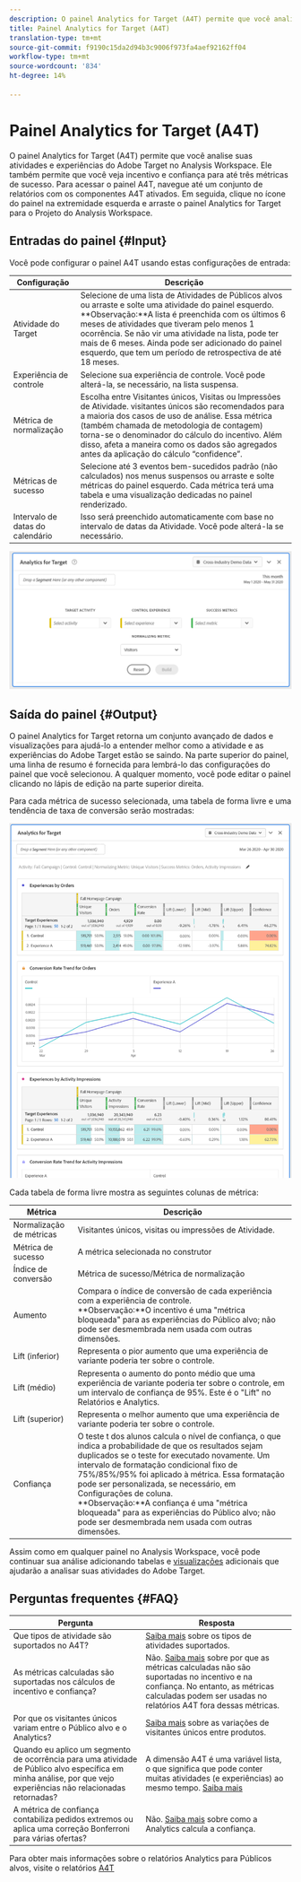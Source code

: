 ```yaml
---
description: O painel Analytics for Target (A4T) permite que você analise suas atividades e experiências do Adobe Target no Analysis Workspace.
title: Painel Analytics for Target (A4T)
translation-type: tm+mt
source-git-commit: f9190c15da2d94b3c9006f973fa4aef92162ff04
workflow-type: tm+mt
source-wordcount: '834'
ht-degree: 14%

---
```



# Painel Analytics for Target (A4T)

O painel Analytics for Target (A4T) permite que você analise suas atividades e experiências do Adobe Target no Analysis Workspace. Ele também permite que você veja incentivo e confiança para até três métricas de sucesso. Para acessar o painel A4T, navegue até um conjunto de relatórios com os componentes A4T ativados. Em seguida, clique no ícone do painel na extremidade esquerda e arraste o painel Analytics for Target para o Projeto do Analysis Workspace.

## Entradas do painel {#Input}

Você pode configurar o painel A4T usando estas configurações de entrada:

| Configuração | Descrição |
|---|---|
| Atividade do Target | Selecione de uma lista de Atividades de Públicos alvos ou arraste e solte uma atividade do painel esquerdo.<br>**Observação:**A lista é preenchida com os últimos 6 meses de atividades que tiveram pelo menos 1 ocorrência. Se não vir uma atividade na lista, pode ter mais de 6 meses. Ainda pode ser adicionado do painel esquerdo, que tem um período de retrospectiva de até 18 meses. |
| Experiência de controle | Selecione sua experiência de controle. Você pode alterá-la, se necessário, na lista suspensa. |
| Métrica de normalização | Escolha entre Visitantes únicos, Visitas ou Impressões de Atividade. visitantes únicos são recomendados para a maioria dos casos de uso de análise. Essa métrica (também chamada de metodologia de contagem) torna-se o denominador do cálculo do incentivo. Além disso, afeta a maneira como os dados são agregados antes da aplicação do cálculo “confidence”. |
| Métricas de sucesso | Selecione até 3 eventos bem-sucedidos padrão (não calculados) nos menus suspensos ou arraste e solte métricas do painel esquerdo. Cada métrica terá uma tabela e uma visualização dedicadas no painel renderizado. |
| Intervalo de datas do calendário | Isso será preenchido automaticamente com base no intervalo de datas da Atividade. Você pode alterá-la se necessário. |

![Construtor de painéis](assets/a4t-panel-builder.png)

## Saída do painel {#Output}

O painel Analytics for Target retorna um conjunto avançado de dados e visualizações para ajudá-lo a entender melhor como a atividade e as experiências do Adobe Target estão se saindo. Na parte superior do painel, uma linha de resumo é fornecida para lembrá-lo das configurações do painel que você selecionou. A qualquer momento, você pode editar o painel clicando no lápis de edição na parte superior direita.

Para cada métrica de sucesso selecionada, uma tabela de forma livre e uma tendência de taxa de conversão serão mostradas:

![Renderizado](assets/a4t-rendered.png)


Cada tabela de forma livre mostra as seguintes colunas de métrica:

| Métrica | Descrição |
|---|---|
| Normalização de métricas | Visitantes únicos, visitas ou impressões de Atividade. |
| Métrica de sucesso | A métrica selecionada no construtor |
| Índice de conversão | Métrica de sucesso/Métrica de normalização |
| Aumento | Compara o índice de conversão de cada experiência com a experiência de controle.<br>**Observação:**O incentivo é uma &quot;métrica bloqueada&quot; para as experiências do Público alvo; não pode ser desmembrada nem usada com outras dimensões. |
| Lift (inferior) | Representa o pior aumento que uma experiência de variante poderia ter sobre o controle. |
| Lift (médio) | Representa o aumento do ponto médio que uma experiência de variante poderia ter sobre o controle, em um intervalo de confiança de 95%. Este é o &quot;Lift&quot; no Relatórios e Analytics. |
| Lift (superior) | Representa o melhor aumento que uma experiência de variante poderia ter sobre o controle. |
| Confiança | O teste t dos alunos calcula o nível de confiança, o que indica a probabilidade de que os resultados sejam duplicados se o teste for executado novamente. Um intervalo de formatação condicional fixo de 75%/85%/95% foi aplicado à métrica. Essa formatação pode ser personalizada, se necessário, em Configurações de coluna. <br>**Observação:**A confiança é uma &quot;métrica bloqueada&quot; para as experiências do Público alvo; não pode ser desmembrada nem usada com outras dimensões. |

Assim como em qualquer painel no Analysis Workspace, você pode continuar sua análise adicionando tabelas e [visualizações](https://docs.adobe.com/content/help/pt-BR/analytics/analyze/analysis-workspace/visualizations/freeform-analysis-visualizations.html) adicionais que ajudarão a analisar suas atividades do Adobe Target.

## Perguntas frequentes {#FAQ}

| Pergunta | Resposta |
|---|---|
| Que tipos de atividade são suportados no A4T? | [Saiba mais](https://docs.adobe.com/content/help/en/target/using/integrate/a4t/a4t-faq/a4t-faq-activity-setup.html) sobre os tipos de atividades suportados. |
| As métricas calculadas são suportadas nos cálculos de incentivo e confiança? | Não. [Saiba mais](https://docs.adobe.com/content/help/en/target/using/integrate/a4t/a4t-faq/a4t-faq-lift-and-confidence.html) sobre por que as métricas calculadas não são suportadas no incentivo e na confiança. No entanto, as métricas calculadas podem ser usadas no relatórios A4T fora dessas métricas. |
| Por que os visitantes únicos variam entre o Público alvo e o Analytics? | [Saiba mais](https://docs.adobe.com/content/help/en/target/using/integrate/a4t/a4t-faq/a4t-faq-viewing-reports.html) sobre as variações de visitantes únicos entre produtos. |
| Quando eu aplico um segmento de ocorrência para uma atividade de Público alvo específica em minha análise, por que vejo experiências não relacionadas retornadas? | A dimensão A4T é uma variável lista, o que significa que pode conter muitas atividades (e experiências) ao mesmo tempo. [Saiba mais](https://docs.adobe.com/content/help/en/target/using/integrate/a4t/a4t-faq/a4t-faq-viewing-reports.html) |
| A métrica de confiança contabiliza pedidos extremos ou aplica uma correção Bonferroni para várias ofertas? | Não. [Saiba mais](https://docs.adobe.com/content/help/en/target/using/integrate/a4t/a4t-faq/a4t-faq-lift-and-confidence.html) sobre como a Analytics calcula a confiança. |

Para obter mais informações sobre o relatórios Analytics para Públicos alvos, visite o relatórios [A4T](https://docs.adobe.com/content/help/en/target/using/integrate/a4t/reporting.html)
